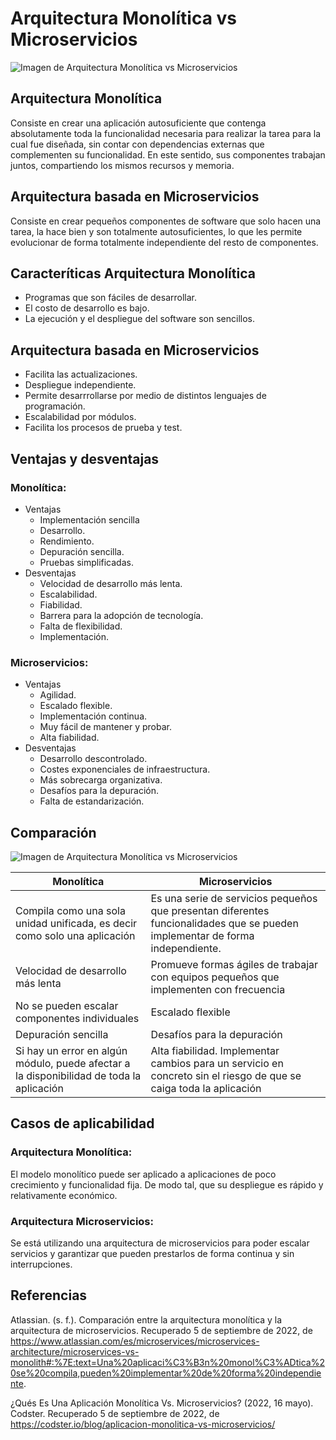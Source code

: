 # Arquitectura Monolítica vs Microservicios
![Imagen de Arquitectura Monolítica vs Microservicios](https://www.ilimit.com/wp-content/uploads/2020/09/Monolith-vs-Microservices-1024x568.png)

## Arquitectura Monolítica
Consiste en crear una aplicación autosuficiente que contenga absolutamente toda la funcionalidad necesaria para realizar la tarea para la cual fue diseñada, sin contar con dependencias externas que complementen su funcionalidad. En este sentido, sus componentes trabajan juntos, compartiendo los mismos recursos y memoria.
## Arquitectura basada en Microservicios
Consiste en crear pequeños componentes de software que solo hacen una tarea, la hace bien y son totalmente autosuficientes, lo que les permite evolucionar de forma totalmente independiente del resto de componentes.

## Caracteríticas Arquitectura Monolítica
- Programas que son fáciles de desarrollar.
- El costo de desarrollo es bajo.
- La ejecución y el despliegue del software son sencillos.
## Arquitectura basada en Microservicios
- Facilita las actualizaciones.
- Despliegue independiente.
- Permite desarrrollarse por medio de distintos lenguajes de programación.
- Escalabilidad por módulos.
- Facilita los procesos de prueba y test.

## Ventajas y desventajas
### Monolítica: 
- Ventajas
  - Implementación sencilla
  - Desarrollo.
  - Rendimiento.
  - Depuración sencilla.
  - Pruebas simplificadas.
- Desventajas
  - Velocidad de desarrollo más lenta.
  - Escalabilidad.
  - Fiabilidad.
  - Barrera para la adopción de tecnología.
  - Falta de flexibilidad.
  - Implementación.

### Microservicios: 
- Ventajas
  - Agilidad.
  - Escalado flexible.
  - Implementación continua.
  - Muy fácil de mantener y probar.
  - Alta fiabilidad.
- Desventajas
  - Desarrollo descontrolado.
  - Costes exponenciales de infraestructura.
  - Más sobrecarga organizativa.
  - Desafíos para la depuración.
  - Falta de estandarización.
  
## Comparación
![Imagen de Arquitectura Monolítica vs Microservicios](https://wac-cdn.atlassian.com/dam/jcr:b2be0d53-f4b2-46d8-9a34-993048cc6225/Monolith%20Vs%20Microservice%20image.png?cdnVersion=506)

| Monolítica | Microservicios |
| ------------- | ------------- |
| Compila como una sola unidad unificada, es decir como solo una aplicación  | Es una serie de servicios pequeños que presentan diferentes funcionalidades que se pueden implementar de forma independiente.|
| Velocidad de desarrollo más lenta  |  Promueve formas ágiles de trabajar con equipos pequeños que implementen con frecuencia  |
| No se pueden escalar componentes individuales  | Escalado flexible  |
| Depuración sencilla  | Desafíos para la depuración  |
| Si hay un error en algún módulo, puede afectar a la disponibilidad de toda la aplicación  |  Alta fiabilidad. Implementar cambios para un servicio en concreto sin el riesgo de que se caiga toda la aplicación |

## Casos de aplicabilidad
### Arquitectura Monolítica: 
El modelo monolítico puede ser aplicado a aplicaciones de poco crecimiento y funcionalidad fija. De modo tal, que su despliegue es rápido y relativamente económico.
### Arquitectura Microservicios: 
Se está utilizando una arquitectura de microservicios para poder escalar servicios y garantizar que pueden prestarlos de forma continua y sin interrupciones.

## Referencias
Atlassian. (s. f.). Comparación entre la arquitectura monolítica y la arquitectura de microservicios. Recuperado 5 de septiembre de 2022, de https://www.atlassian.com/es/microservices/microservices-architecture/microservices-vs-monolith#:%7E:text=Una%20aplicaci%C3%B3n%20monol%C3%ADtica%20se%20compila,pueden%20implementar%20de%20forma%20independiente. 

¿Qués Es Una Aplicación Monolítica Vs. Microservicios? (2022, 16 mayo). Codster. Recuperado 5 de septiembre de 2022, de https://codster.io/blog/aplicacion-monolitica-vs-microservicios/
